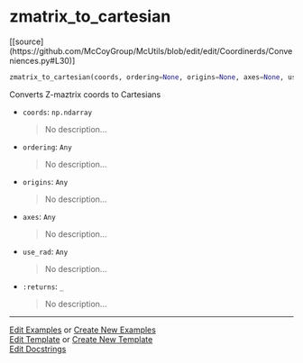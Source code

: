 # <a id="McUtils.Coordinerds.Conveniences.zmatrix_to_cartesian">zmatrix_to_cartesian</a>
<div class="docs-source-link" markdown="1">
[[source](https://github.com/McCoyGroup/McUtils/blob/edit/edit/Coordinerds/Conveniences.py#L30)]
</div>

```python
zmatrix_to_cartesian(coords, ordering=None, origins=None, axes=None, use_rad=True): 
```
Converts Z-maztrix coords to Cartesians
- `coords`: `np.ndarray`
    >No description...
- `ordering`: `Any`
    >No description...
- `origins`: `Any`
    >No description...
- `axes`: `Any`
    >No description...
- `use_rad`: `Any`
    >No description...
- `:returns`: `_`
    >No description... 



___

[Edit Examples](https://github.com/McCoyGroup/McUtils/edit/gh-pages/ci/examples/McUtils/Coordinerds/Conveniences/zmatrix_to_cartesian.md) or 
[Create New Examples](https://github.com/McCoyGroup/McUtils/new/gh-pages/?filename=ci/examples/McUtils/Coordinerds/Conveniences/zmatrix_to_cartesian.md) <br/>
[Edit Template](https://github.com/McCoyGroup/McUtils/edit/gh-pages/ci/docs/McUtils/Coordinerds/Conveniences/zmatrix_to_cartesian.md) or 
[Create New Template](https://github.com/McCoyGroup/McUtils/new/gh-pages/?filename=ci/docs/templates/McUtils/Coordinerds/Conveniences/zmatrix_to_cartesian.md) <br/>
[Edit Docstrings](https://github.com/McCoyGroup/McUtils/edit/edit/Coordinerds/Conveniences.py#L30?message=Update%20Docs)